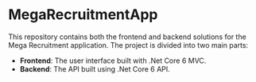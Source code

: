 # MegaRecruitmentApp

This repository contains both the frontend and backend solutions for the Mega Recruitment application. The project is divided into two main parts:

- **Frontend**: The user interface built with  .Net Core 6 MVC.
- **Backend**: The API built using .Net Core 6 API.
